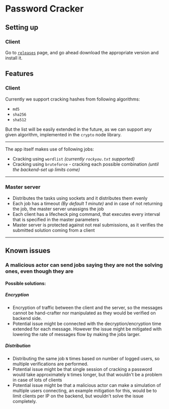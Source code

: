 # Password Cracker

## Setting up

### Client

Go to [`releases`](https://github.com/tomek7667/Password-Cracker/releases) page, and go ahead download the appropriate version and install it.

## Features

### Client

Currently we support cracking hashes from following algorithms:
- `md5`
- `sha256`
- `sha512`

But the list will be easily extended in the future, as we can support any given algorithm, implemented in the `crypto` node library.

---

The app itself makes use of following jobs:
- Cracking using `wordlist` *(currently `rockyou.txt` supported)*
- Cracking using `bruteforce` - cracking each possible combination *(until the backend-set up limits come)*

---

### Master server

- Distributes the tasks using sockets and it distributes them evenly
- Each job has a timeout *(By default 1 minute)* and in case of not returning the job, the master server unassigns the job
- Each client has a lifecheck ping command, that executes every interval that is specified in the master parameters
- Master server is protected against not real submissions, as it verifies the submitted solution coming from a client

---

## Known issues

### A malicious actor can send jobs saying they are not the solving ones, even though they are

#### Possible solutions:

##### Encryption

- Encryption of traffic between the client and the server, so the messages cannot be hand-crafter nor manipulated as they would be verified on backend side.
- Potential issue might be connected with the decryption/encryption time extended for each message. However the issue might be mitigated with lowering the rate of messages flow by making the jobs larger.

##### Distribution

- Distributing the same job `N` times based on number of logged users, so multiple verifications are performed.
- Potential issue might be that single session of cracking a password would take approximately `N` times longer, but that wouldn't be a problem in case of lots of clients
- Potential issue might be that a malicious actor can make a simulation of multiple users connecting, an example mitigation for this, would be to limit clients per IP on the backend, but wouldn't solve the issue completely.
